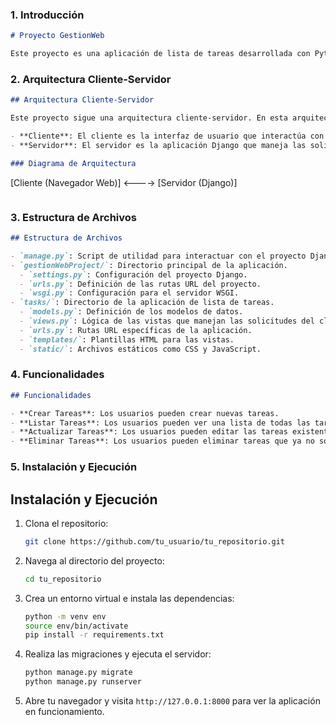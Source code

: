 

### 1. Introducción


```markdown
# Proyecto GestionWeb

Este proyecto es una aplicación de lista de tareas desarrollada con Python y Django. Permite a los usuarios gestionar sus tareas diarias de manera eficiente.
```

### 2. Arquitectura Cliente-Servidor

```markdown
## Arquitectura Cliente-Servidor

Este proyecto sigue una arquitectura cliente-servidor. En esta arquitectura:

- **Cliente**: El cliente es la interfaz de usuario que interactúa con el usuario final. En este proyecto, el cliente es el navegador web que envía solicitudes HTTP al servidor y muestra las respuestas.
- **Servidor**: El servidor es la aplicación Django que maneja las solicitudes del cliente, procesa la lógica de negocio y devuelve las respuestas adecuadas.

### Diagrama de Arquitectura

```
[Cliente (Navegador Web)] <----> [Servidor (Django)]
```
```

### 3. Estructura de Archivos


```markdown
## Estructura de Archivos

- `manage.py`: Script de utilidad para interactuar con el proyecto Django.
- `gestionWebProject/`: Directorio principal de la aplicación.
  - `settings.py`: Configuración del proyecto Django.
  - `urls.py`: Definición de las rutas URL del proyecto.
  - `wsgi.py`: Configuración para el servidor WSGI.
- `tasks/`: Directorio de la aplicación de lista de tareas.
  - `models.py`: Definición de los modelos de datos.
  - `views.py`: Lógica de las vistas que manejan las solicitudes del cliente.
  - `urls.py`: Rutas URL específicas de la aplicación.
  - `templates/`: Plantillas HTML para las vistas.
  - `static/`: Archivos estáticos como CSS y JavaScript.
```

### 4. Funcionalidades


```markdown
## Funcionalidades

- **Crear Tareas**: Los usuarios pueden crear nuevas tareas.
- **Listar Tareas**: Los usuarios pueden ver una lista de todas las tareas.
- **Actualizar Tareas**: Los usuarios pueden editar las tareas existentes.
- **Eliminar Tareas**: Los usuarios pueden eliminar tareas que ya no son necesarias.
```

### 5. Instalación y Ejecución

## Instalación y Ejecución

1. Clona el repositorio:
   ```bash
   git clone https://github.com/tu_usuario/tu_repositorio.git
   ```
2. Navega al directorio del proyecto:
   ```bash
   cd tu_repositorio
   ```
3. Crea un entorno virtual e instala las dependencias:
   ```bash
   python -m venv env
   source env/bin/activate
   pip install -r requirements.txt
   ```
4. Realiza las migraciones y ejecuta el servidor:
   ```bash
   python manage.py migrate
   python manage.py runserver
   ```
5. Abre tu navegador y visita `http://127.0.0.1:8000` para ver la aplicación en funcionamiento.

